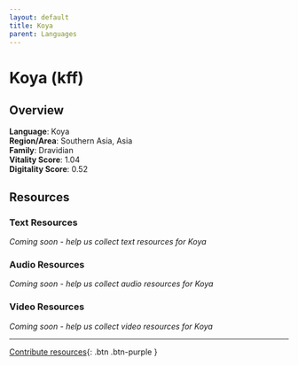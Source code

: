 ```yaml
---
layout: default
title: Koya
parent: Languages
---
```


# Koya (kff)

## Overview

**Language**: Koya  
**Region/Area**: Southern Asia, Asia  
**Family**: Dravidian  
**Vitality Score**: 1.04  
**Digitality Score**: 0.52  

## Resources

### Text Resources
*Coming soon - help us collect text resources for Koya*

### Audio Resources
*Coming soon - help us collect audio resources for Koya*

### Video Resources
*Coming soon - help us collect video resources for Koya*

---

[Contribute resources](https://fairtrain.github.io/){: .btn .btn-purple }
